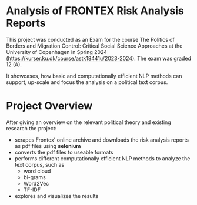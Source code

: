 # Analysis of FRONTEX Risk Analysis Reports

This project was conducted as an Exam for the course The Politics of Borders and Migration Control: Critical Social Science Approaches at the University of Copenhagen in Spring 2024 (https://kurser.ku.dk/course/astk18441u/2023-2024). The exam was graded 12 (A).

It showcases, how basic and computationally efficient NLP methods can support, up-scale and focus the analysis on a political text corpus.

# Project Overview

After giving an overview on the relevant political theory and existing research the project:

- scrapes Frontex' online archive and downloads the risk analysis reports as pdf files using **selenium**
- converts the pdf files to useable formats
- performs different computationally efficient NLP methods to analyze the text corpus, such as
	- word cloud
	- bi-grams
	- Word2Vec
	- TF-IDF
- explores and visualizes the results